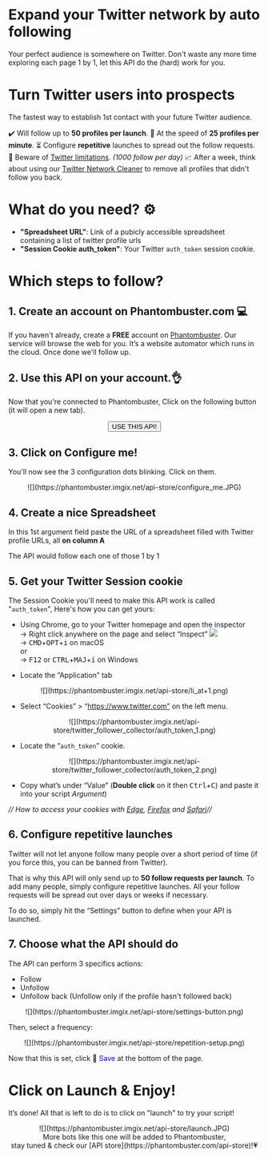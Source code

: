 # Expand your Twitter network by auto following
Your perfect audience is somewhere on Twitter. Don't waste any more time exploring each page 1 by 1, let this API do the (hard) work for you.


# Turn Twitter users into prospects
The fastest way to establish 1st contact with your future Twitter audience. 

✔️ Will follow up to **50 profiles per launch**. 
💨 At the speed of **25 profiles per minute**.
⏳ Configure **repetitive** launches to spread out the follow requests.
🛑 Beware of <a href="https://help.twitter.com/en/using-twitter/twitter-follow-limit" target="_blank">Twitter limitations</a>. _(1000 follow per day)_
📈 After a week, think  about using our <a href="https://phantombuster.com/api-store/4128/twitter-network-cleaner" target="_blank">Twitter Network Cleaner</a> to remove all profiles that didn't follow you back.

# What do you need? ⚙️ 
- **"Spreadsheet URL"**: Link of a pubicly accessible spreadsheet containing a list of twitter profile urls
- **"Session Cookie auth_token"**: Your Twitter `auth_token` session cookie.

# Which steps to follow?
## 1. Create an account on Phantombuster.com 💻
If you haven't already, create a **FREE** account on [Phantombuster](https://phantombuster.com/register). Our service will browse the web for you. It’s a website automator which runs in the cloud. Once done we'll follow up.


## 2. Use this API on your account.👌
Now that you're connected to Phantombuster, Click on the following button (it will open a new tab).

<center><button type="button" class="btn btn-warning callToAction" onclick="useThisApi()">USE THIS API!</button></center>

## 3. Click on Configure me!
You'll now see the 3 configuration dots blinking. Click on them.

<center>![](https://phantombuster.imgix.net/api-store/configure_me.JPG)</center>

## 4. Create a nice Spreadsheet
In this 1st argument field paste the URL of a spreadsheet filled with Twitter profile URLs, all **on column A**

The API would follow each one of those 1 by 1

## 5. Get your Twitter Session cookie 
The Session Cookie you'll need to make this API work is called "`auth_token`",
Here's how you can get yours:

* Using Chrome, go to your Twitter homepage and open the inspector  
→ Right click anywhere on the page and select “Inspect” ![](https://phantombuster.imgix.net/api-store/Inspect+browser.png)  
→ <kbd>CMD</kbd>+<kbd>OPT</kbd>+<kbd>i</kbd> on macOS  
or  
→ <kbd>F12</kbd> or <kbd>CTRL</kbd>+<kbd>MAJ</kbd>+<kbd>i</kbd> on Windows

* Locate the “Application” tab

<center>![](https://phantombuster.imgix.net/api-store/li_at+1.png)</center>

* Select “Cookies” > “https://www.twitter.com” on the left menu.

<center>![](https://phantombuster.imgix.net/api-store/twitter_follower_collector/auth_token_1.png)</center>

* Locate the “`auth_token`” cookie.

<center>![](https://phantombuster.imgix.net/api-store/twitter_follower_collector/auth_token_2.png)</center/>

* Copy what’s under “Value” (**Double click** on it then <kbd>Ctrl</kbd>+<kbd>C</kbd>) and paste it into your script _Argument_)

_// How to access your cookies with <a href="https://docs.microsoft.com/en-us/microsoft-edge/devtools-guide/debugger/cookies" target="_blank">Edge</a>, <a href="https://developer.mozilla.org/en-US/docs/Tools/Storage_Inspector" target="_blank">Firefox</a> and <a href="https://www.macobserver.com/tmo/article/see_full_cookie_details_in_safari_5.1" target="_blank">Safari</a>//_

## 6. Configure repetitive launches

Twitter will not let anyone follow many people over a short period of time (if you force this, you can be banned from Twitter).

That is why this API will only send up to **50 follow requests per launch**. To add many people, simply configure repetitive launches. All your follow requests will be spread out over days or weeks if necessary.

To do so, simply hit the “Settings” button to define when your API is launched.

## 7. Choose what the API should do 
The API can perform 3 specifics actions:
- Follow
- Unfollow
- Unfollow back (Unfollow only if the profile hasn't followed back)

<center>![](https://phantombuster.imgix.net/api-store/settings-button.png)</center>

Then, select a frequency:

<center>![](https://phantombuster.imgix.net/api-store/repetition-setup.png)</center>

Now that this is set, click 💾 <span style="color:blue">Save</span> at the bottom of the page.

# Click on Launch & Enjoy!
It’s done! All that is left to do is to click on "launch" to try your script!
<center>![](https://phantombuster.imgix.net/api-store/launch.JPG)</center>

<center>More bots like this one will be added to Phantombuster,</center>
<center>stay tuned & check our [API store](https://phantombuster.com/api-store)!💗</center>

